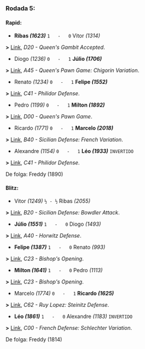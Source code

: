 ### Rodada 5:

#### Rapid:

* **Ribas *(1623)*** `1   -   0`  Vitor *(1314)*

**>** [Link](https://www.lichess.org/uUGYj33X), *D20 - Queen's Gambit Accepted*.
* Diogo *(1236)* `0   -   1` **Júlio *(1706)***

**>** [Link](https://www.lichess.org/tacQGS40), *A45 - Queen's Pawn Game: Chigorin Variation*.
* Renato *(1234)* `0   -   1` **Felipe *(1552)***

**>** [Link](https://www.lichess.org/rxcxV1No), *C41 - Philidor Defense*.
* Pedro *(1199)* `0   -   1` **Milton *(1892)***

**>** [Link](https://www.lichess.org/H4MP7ROS), *D00 - Queen's Pawn Game*.
* Ricardo *(1771)* `0   -   1` **Marcelo *(2018)***

**>** [Link](https://www.lichess.org/T4cMwFqJ), *B40 - Sicilian Defense: French Variation*.
* Alexandre *(1154)* `0   -   1` **Léo *(1933)*** `INVERTIDO`

**>** [Link](https://www.lichess.org/VxQwOEXu), *C41 - Philidor Defense*.

De folga: Freddy (1890)

#### Blitz:

* Vitor *(1249)* `½ - ½` Ribas *(2055)*

**>** [Link](https://www.lichess.org/jCwtl7kN), *B20 - Sicilian Defense: Bowdler Attack*.
* **Júlio *(1551)*** `1   -   0`  Diogo *(1493)*

**>** [Link](https://www.lichess.org/USQgItX9), *A40 - Horwitz Defense*.
* **Felipe *(1387)*** `1   -   0`  Renato *(993)*

**>** [Link](https://www.lichess.org/XIfFoMyW), *C23 - Bishop's Opening*.
* **Milton *(1641)*** `1   -   0`  Pedro *(1113)*

**>** [Link](https://www.lichess.org/Piatvx1D), *C23 - Bishop's Opening*.
* Marcelo *(1774)* `0   -   1` **Ricardo *(1625)***

**>** [Link](https://www.lichess.org/U1pZa3C0), *C62 - Ruy Lopez: Steinitz Defense*.
* **Léo *(1861)*** `1   -   0`  Alexandre *(1183)* `INVERTIDO`

**>** [Link](https://www.lichess.org/Pb9aW9HI), *C00 - French Defense: Schlechter Variation*.

De folga: Freddy (1814)


